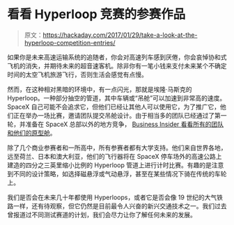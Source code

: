 # 看看 Hyperloop 竞赛的参赛作品

> 原文：<https://hackaday.com/2017/01/29/take-a-look-at-the-hyperloop-competition-entries/>

如果你是未来高速运输系统的追随者，你会对高速列车感到厌倦，你会哀悼协和式飞机的消失，并期待未来的超音速客机。除非你有一笔小钱来支付未来某个不确定时间的太空飞机旅游飞行，否则生活会感觉有点慢。

然而，在这种相对黑暗的环境中，有一点闪光，那就是埃隆·马斯克的 Hyperloop。一种部分抽空的管道，其中车辆或“吊舱”可以加速到非常高的速度。SpaceX 自己可能不会追求它，但他们已经让其他人可以使用它，为了推广它，他们正在举办一场比赛，邀请团队提交吊舱设计。由于相当多的团队已经通过了第一轮，并准备在 SpaceX 总部以外的地方竞争， [Business Insider 看看所有的团队和他们的原型舱](http://uk.businessinsider.com/spacex-hyperloop-competitions-teams-2017-1)。

除了几个商业参赛者和一所高中，所有参赛者都有大学支持。他们来自世界各地，远至荷兰、日本和澳大利亚，他们的飞行器将在 SpaceX 停车场外的高速公路上建造的四分之三英里缩小比例的 Hyperloop 管道上进行计时比赛。有趣的是注意到不同的设计策略，如选择磁悬浮或气动悬浮，甚至在某些情况下骑在传统的车轮上。

我们是否会在未来几十年都使用 Hyperloops，或者它是否会像 19 世纪的大气铁路一样，还有待观察，但它仍然是目前最令人兴奋的新兴交通技术之一。我们过去曾报道过不同测试赛道的计划，我们会尽力让你了解任何未来的发展。